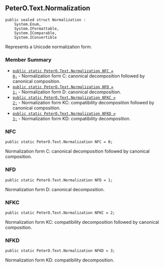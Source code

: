 ## PeterO.Text.Normalization

    public sealed struct Normalization :
        System.Enum,
        System.IFormattable,
        System.IComparable,
        System.IConvertible

Represents a Unicode normalization form.

### Member Summary
* <code>[public static PeterO.Text.Normalization NFC = 0;](#NFC)</code> - Normalization form C: canonical decomposition followed by canonical composition.
* <code>[public static PeterO.Text.Normalization NFD = 1;](#NFD)</code> - Normalization form D: canonical decomposition.
* <code>[public static PeterO.Text.Normalization NFKC = 2;](#NFKC)</code> - Normalization form KC: compatibility decomposition followed by canonical composition.
* <code>[public static PeterO.Text.Normalization NFKD = 3;](#NFKD)</code> - Normalization form KD: compatibility decomposition.

<a id="NFC"></a>
### NFC

    public static PeterO.Text.Normalization NFC = 0;

Normalization form C: canonical decomposition followed by canonical composition.

<a id="NFD"></a>
### NFD

    public static PeterO.Text.Normalization NFD = 1;

Normalization form D: canonical decomposition.

<a id="NFKC"></a>
### NFKC

    public static PeterO.Text.Normalization NFKC = 2;

Normalization form KC: compatibility decomposition followed by canonical composition.

<a id="NFKD"></a>
### NFKD

    public static PeterO.Text.Normalization NFKD = 3;

Normalization form KD: compatibility decomposition.
